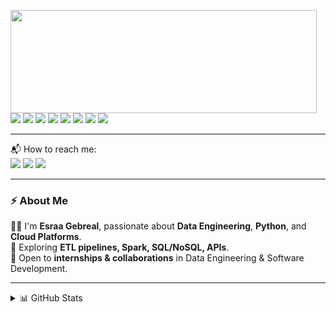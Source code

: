 <p>
  <img align="left" width="490" height="165" src="https://github-readme-stats.vercel.app/api?username=EsraaGebreal&show_icons=true&hide_border=false&line_height=20&title_color=f69673&icon_color=1b93c9&show_owner=true"/>
</p>

<p>
  <img src="https://img.shields.io/badge/-Visual%20Studio%20Code-23A9F2?style=flat-square&logo=Visual%20Studio%20Code&logoColor=white"/>
  <img src="https://img.shields.io/badge/-Github-181717?style=flat-square&logo=GitHub&logoColor=white"/>
  <img src="https://img.shields.io/badge/-Git-F44D27?style=flat-square&logo=Git&logoColor=white"/>
  <img src="https://img.shields.io/badge/-HTML5-E34F26?style=flat-square&logo=HTML5&logoColor=white"/>
  <img src="https://img.shields.io/badge/-CSS3-1572B6?style=flat-square&logo=CSS3&logoColor=white"/>
  <img src="https://img.shields.io/badge/-MySQL-F29111?style=flat-square&logo=MySQL&logoColor=white"/>
  <img src="https://img.shields.io/badge/-Python-3776AB?style=flat-square&logo=Python&logoColor=white"/>
  <img src="https://img.shields.io/badge/-Data%20Engineering-0A66C2?style=flat-square&logo=Apache-Spark&logoColor=white"/>
</p>

---

<p>
  📬 How to reach me:<br/>
  <a href="mailto:esraa.gebreal@gmail.com"><img src="https://img.shields.io/badge/e-mail-D14836.svg?style=for-the-badge&logo=GMail&logoColor=white"/></a>
  <a href="https://www.linkedin.com/in/esraa-gebreal/"><img src="https://img.shields.io/badge/linkedin-0077B5.svg?style=for-the-badge&logo=linkedin&logoColor=white"/></a>
  <a href="https://github.com/EsraaGebreal"><img src="https://img.shields.io/badge/github-181717.svg?style=for-the-badge&logo=github&logoColor=white"/></a>
</p>

---

<h3>⚡ About Me</h3>
<p>
  👩‍💻 I'm <b>Esraa Gebreal</b>, passionate about <b>Data Engineering</b>, <b>Python</b>, and <b>Cloud Platforms</b>.<br/>
  🎯 Exploring <b>ETL pipelines, Spark, SQL/NoSQL, APIs</b>.<br/>
  💼 Open to <b>internships & collaborations</b> in Data Engineering & Software Development.<br/>
</p>

---

<details>
  <summary>📊 GitHub Stats</summary><br/>
  <img src="https://github-readme-stats.vercel.app/api
